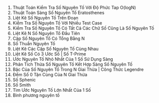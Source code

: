 
1. Thuật Toán Kiểm Tra Số Nguyên Tố Với Độ Phức Tap O(logN)
2. Thuật Toán Sàng Số Nguyên Tố Eratosthenes 
3. Liệt Kê Số Nguyên Tố Trên Đoạn
4. Kiểm Tra Số Nguyên Tố Với Nhiều Test Case
5. Kiểm Tra Số Nguyên Tố Có Tất Cả Các Chữ Số Cũng Là Số Nguyên Tố
6. Liệt Kê N Số Nguyên Tố Đầu Tiên
7. Cặp Số Nguyên Tố Có Tổng Bằng N 
8. Số Thuần Nguyên Tố
9. Liệt Kê Các Cặp Số Nguyên Tố Cùng Nhau
10. Liệt Kê Số Có 3 Ước Số | Số T-Prime
13. Ước Nguyên Tố Nhỏ Nhất Của 1 Số Sử Dụng Sàng
15. Phân Tích Thừa Số Nguyên Tố Kết Hợp Sàng Số Nguyên Tố
16. Bậc Của Số Nguyên Tố Trong N Giai Thừa | Công Thức Legendre
18. Đếm Số 0 Tận Cùng Của N Giai Thừa
19. Số Sphenic
20. Số Smith 
21. Tìm Ước Nguyên Tố Lớn Nhất Của 1 Số
22. Bình phương nguyên tố 